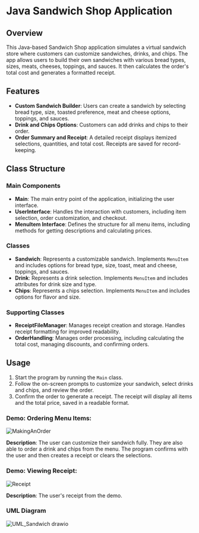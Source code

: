 # Java Sandwich Shop Application

## Overview

This Java-based Sandwich Shop application simulates a virtual sandwich store where customers can customize sandwiches, drinks, and chips. The app allows users to build their own sandwiches with various bread types, sizes, meats, cheeses, toppings, and sauces. It then calculates the order's total cost and generates a formatted receipt.

## Features

- **Custom Sandwich Builder**: Users can create a sandwich by selecting bread type, size, toasted preference, meat and cheese options, toppings, and sauces.
- **Drink and Chips Options**: Customers can add drinks and chips to their order.
- **Order Summary and Receipt**: A detailed receipt displays itemized selections, quantities, and total cost. Receipts are saved for record-keeping.

## Class Structure

### Main Components

- **Main**: The main entry point of the application, initializing the user interface.
- **UserInterface**: Handles the interaction with customers, including item selection, order customization, and checkout.
- **MenuItem Interface**: Defines the structure for all menu items, including methods for getting descriptions and calculating prices.

### Classes

- **Sandwich**: Represents a customizable sandwich. Implements `MenuItem` and includes options for bread type, size, toast, meat and cheese, toppings, and sauces.
- **Drink**: Represents a drink selection. Implements `MenuItem` and includes attributes for drink size and type.
- **Chips**: Represents a chips selection. Implements `MenuItem` and includes options for flavor and size.

### Supporting Classes

- **ReceiptFileManager**: Manages receipt creation and storage. Handles receipt formatting for improved readability.
- **OrderHandling**: Manages order processing, including calculating the total cost, managing discounts, and confirming orders.

## Usage

1. Start the program by running the `Main` class.
2. Follow the on-screen prompts to customize your sandwich, select drinks and chips, and review the order.
3. Confirm the order to generate a receipt. The receipt will display all items and the total price, saved in a readable format.


### Demo: Ordering Menu Items:
![MakingAnOrder](https://github.com/user-attachments/assets/f267e0a9-08a4-478b-82f2-6dc06b9aed17)

**Description**: The user can customize their sandwich fully. They are also able to order a drink and chips from the menu. The program confirms with the user and then creates a receipt or clears the selections. 
### Demo: Viewing Receipt:
![Receipt](https://github.com/user-attachments/assets/b2aacdf3-9e42-4b74-8c35-9c09e1442b8a)

**Description**: The user's receipt from the demo.

### UML Diagram
![UML_Sandwich drawio](https://github.com/user-attachments/assets/946e4c49-b5e4-4a0c-a344-50ed8fd0881a)
